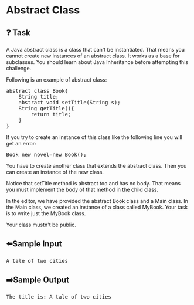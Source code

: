 # Abstract Class
## ❓ Task
A Java abstract class is a class that can't be instantiated. That means you cannot create new instances of an abstract class. It works as a base for subclasses. You should learn about Java Inheritance before attempting this challenge.

Following is an example of abstract class:
<pre>
abstract class Book{
    String title;
    abstract void setTitle(String s);
    String getTitle(){
        return title;
    }
}
</pre>
If you try to create an instance of this class like the following line you will get an error:
<pre>
Book new_novel=new Book(); 
</pre>
You have to create another class that extends the abstract class. Then you can create an instance of the new class.

Notice that setTitle method is abstract too and has no body. That means you must implement the body of that method in the child class.

In the editor, we have provided the abstract Book class and a Main class. In the Main class, we created an instance of a class called MyBook. Your task is to write just the MyBook class.

Your class mustn't be public.
## ⬅️Sample Input
<pre>
A tale of two cities
</pre>

## ➡️Sample Output
<pre>
The title is: A tale of two cities
</pre>